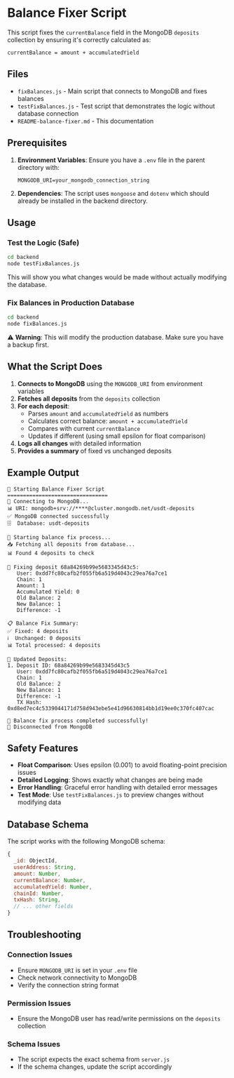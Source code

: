 # Balance Fixer Script

This script fixes the `currentBalance` field in the MongoDB `deposits` collection by ensuring it's correctly calculated as:

```
currentBalance = amount + accumulatedYield
```

## Files

- `fixBalances.js` - Main script that connects to MongoDB and fixes balances
- `testFixBalances.js` - Test script that demonstrates the logic without database connection
- `README-balance-fixer.md` - This documentation

## Prerequisites

1. **Environment Variables**: Ensure you have a `.env` file in the parent directory with:
   ```
   MONGODB_URI=your_mongodb_connection_string
   ```

2. **Dependencies**: The script uses `mongoose` and `dotenv` which should already be installed in the backend directory.

## Usage

### Test the Logic (Safe)
```bash
cd backend
node testFixBalances.js
```

This will show you what changes would be made without actually modifying the database.

### Fix Balances in Production Database
```bash
cd backend
node fixBalances.js
```

⚠️ **Warning**: This will modify the production database. Make sure you have a backup first.

## What the Script Does

1. **Connects to MongoDB** using the `MONGODB_URI` from environment variables
2. **Fetches all deposits** from the `deposits` collection
3. **For each deposit**:
   - Parses `amount` and `accumulatedYield` as numbers
   - Calculates correct balance: `amount + accumulatedYield`
   - Compares with current `currentBalance`
   - Updates if different (using small epsilon for float comparison)
4. **Logs all changes** with detailed information
5. **Provides a summary** of fixed vs unchanged deposits

## Example Output

```
🚀 Starting Balance Fixer Script
================================
🔌 Connecting to MongoDB...
📊 URI: mongodb+srv://****@cluster.mongodb.net/usdt-deposits
✅ MongoDB connected successfully
🗄️  Database: usdt-deposits

🔧 Starting balance fix process...
📥 Fetching all deposits from database...
📊 Found 4 deposits to check

🔧 Fixing deposit 68a84269b99e5683345d43c5:
   User: 0xdd7fc80cafb2f055fb6a519d4043c29ea76a7ce1
   Chain: 1
   Amount: 1
   Accumulated Yield: 0
   Old Balance: 2
   New Balance: 1
   Difference: -1

📋 Balance Fix Summary:
✅ Fixed: 4 deposits
ℹ️  Unchanged: 0 deposits
📊 Total processed: 4 deposits

📝 Updated Deposits:
1. Deposit ID: 68a84269b99e5683345d43c5
   User: 0xdd7fc80cafb2f055fb6a519d4043c29ea76a7ce1
   Chain: 1
   Old Balance: 2
   New Balance: 1
   Difference: -1
   TX Hash: 0xd8ed7ec4c5339044171d758d943ebe5e41d96630814bb1d19ee0c370fc407cac

🎉 Balance fix process completed successfully!
🔌 Disconnected from MongoDB
```

## Safety Features

- **Float Comparison**: Uses epsilon (0.001) to avoid floating-point precision issues
- **Detailed Logging**: Shows exactly what changes are being made
- **Error Handling**: Graceful error handling with detailed error messages
- **Test Mode**: Use `testFixBalances.js` to preview changes without modifying data

## Database Schema

The script works with the following MongoDB schema:

```javascript
{
  _id: ObjectId,
  userAddress: String,
  amount: Number,
  currentBalance: Number,
  accumulatedYield: Number,
  chainId: Number,
  txHash: String,
  // ... other fields
}
```

## Troubleshooting

### Connection Issues
- Ensure `MONGODB_URI` is set in your `.env` file
- Check network connectivity to MongoDB
- Verify the connection string format

### Permission Issues
- Ensure the MongoDB user has read/write permissions on the `deposits` collection

### Schema Issues
- The script expects the exact schema from `server.js`
- If the schema changes, update the script accordingly
